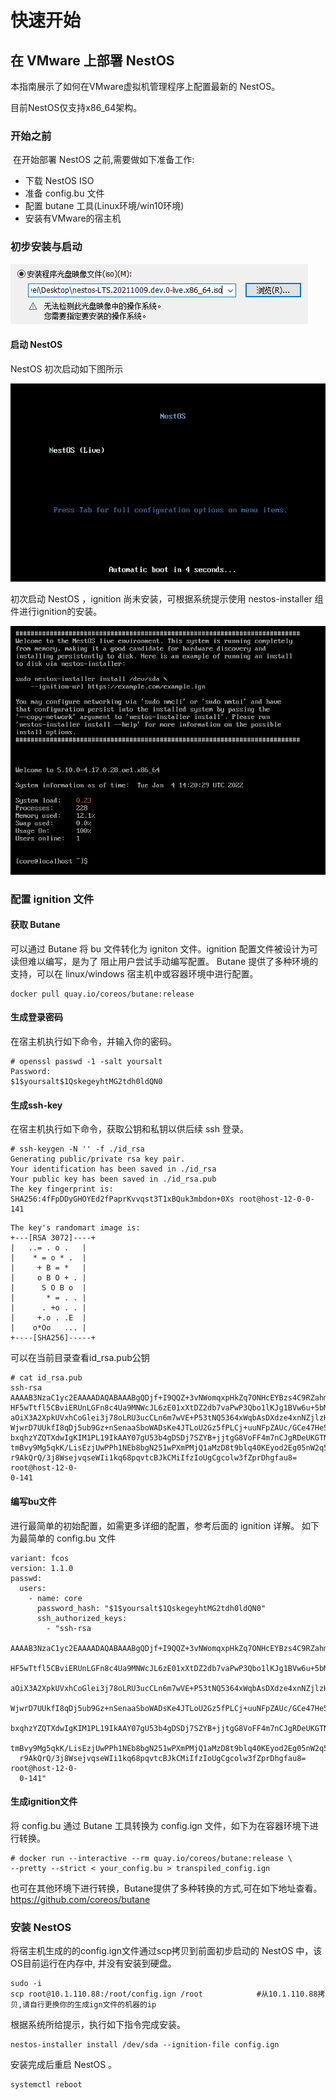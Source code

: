 # 快速开始

## 在 VMware 上部署 NestOS

本指南展示了如何在VMware虚拟机管理程序上配置最新的 NestOS。

目前NestOS仅支持x86_64架构。

### 开始之前

​		在开始部署 NestOS 之前,需要做如下准备工作:

- 下载 NestOS ISO
- 准备 config.bu 文件
- 配置 butane 工具(Linux环境/win10环境)
- 安装有VMware的宿主机

### 初步安装与启动

![image-20211014200951942](docs/graph/快速开始/image-20211014200951942.png)

#### 启动 NestOS

NestOS 初次启动如下图所示

![image-20211014201036415](docs/graph/快速开始/image-20211014201036415.png)

初次启动 NestOS ，ignition 尚未安装，可根据系统提示使用 nestos-installer 组件进行ignition的安装。

![image-20211014201046509](docs/graph/快速开始/image-20211014201046509.png)

### 配置 ignition 文件

#### 获取 Butane

可以通过 Butane 将 bu 文件转化为 igniton 文件。ignition 配置文件被设计为可读但难以编写，是为了
阻止用户尝试手动编写配置。
Butane 提供了多种环境的支持，可以在 linux/windows 宿主机中或容器环境中进行配置。

```
docker pull quay.io/coreos/butane:release
```

#### 生成登录密码

在宿主机执行如下命令，并输入你的密码。

```
# openssl passwd -1 -salt yoursalt
Password:
$1$yoursalt$1QskegeyhtMG2tdh0ldQN0
```

#### 生成ssh-key

在宿主机执行如下命令，获取公钥和私钥以供后续 ssh 登录。

```
# ssh-keygen -N '' -f ./id_rsa
Generating public/private rsa key pair.
Your identification has been saved in ./id_rsa
Your public key has been saved in ./id_rsa.pub
The key fingerprint is:
SHA256:4fFpDDyGHOYEd2fPaprKvvqst3T1xBQuk3mbdon+0Xs root@host-12-0-0-141
```

```
The key's randomart image is:
+---[RSA 3072]----+
|   ..= . o .   |
|    * = o * .  |
|     + B = *   |
|     o B O + . |
|      S O B o  |
|       * = . . |
|      . +o . . |
|     +.o . .E  |
|    o*Oo   ... |
+----[SHA256]-----+
```

可以在当前目录查看id_rsa.pub公钥

```
# cat id_rsa.pub
ssh-rsa
AAAAB3NzaC1yc2EAAAADAQABAAABgQDjf+I9QQZ+3vNWomqxpHkZq7ONHcEYBzs4C9RZahmLYVPBf/3y
HF5wTtfl5CBviERUnLGFn8c4Ua9MNWcJL6zE01xXtDZ2db7vaPwP3Qbo1lKJg1BVw6u+5bMKCJxEnN9+
aOiX3A2XpkUVxhCoGlei3j78oLRU3ucCLn6m7wVE+P53tNQ5364xWqbAsDXdze4xnNZjlzH9JvjJ5IJY
WjwrD7UUkfI8qDj5ub9Gz+nSenaaSboWADsKe4JTLoU2Gz5fPLCj+uuNFpZAUc/GCe47He5UO6IbHjDI
bxqhzYZQTXdwIgKIM1PL19IkAAY07gU53b4gDSDj7SZYB+jjtgG8VoFF4m7nCJgRDeUKGTNT5fsLPKAZ
tmBvy9Mg5qkK/LisEzjUwPPh1NEb8bgN251wPXmPMjQ1aMzD8t9blq40KEyod2Eg05nW2q5/90ICNQBa
r9AkQrQ/3j8WsejvqseWIi1kq68pqvtcBJkCMiIfzIoUgCgcolw3fZprDhgfau8= root@host-12-0-
0-141
```

#### 编写bu文件

进行最简单的初始配置，如需更多详细的配置，参考后面的 ignition 详解。
如下为最简单的 config.bu 文件

```
variant: fcos
version: 1.1.0
passwd:
  users:
    - name: core
      password_hash: "$1$yoursalt$1QskegeyhtMG2tdh0ldQN0"
      ssh_authorized_keys:
        - "ssh-rsa
  AAAAB3NzaC1yc2EAAAADAQABAAABgQDjf+I9QQZ+3vNWomqxpHkZq7ONHcEYBzs4C9RZahmLYVPBf/3y
  HF5wTtfl5CBviERUnLGFn8c4Ua9MNWcJL6zE01xXtDZ2db7vaPwP3Qbo1lKJg1BVw6u+5bMKCJxEnN9+
  aOiX3A2XpkUVxhCoGlei3j78oLRU3ucCLn6m7wVE+P53tNQ5364xWqbAsDXdze4xnNZjlzH9JvjJ5IJY
  WjwrD7UUkfI8qDj5ub9Gz+nSenaaSboWADsKe4JTLoU2Gz5fPLCj+uuNFpZAUc/GCe47He5UO6IbHjDI
  bxqhzYZQTXdwIgKIM1PL19IkAAY07gU53b4gDSDj7SZYB+jjtgG8VoFF4m7nCJgRDeUKGTNT5fsLPKAZ
  tmBvy9Mg5qkK/LisEzjUwPPh1NEb8bgN251wPXmPMjQ1aMzD8t9blq40KEyod2Eg05nW2q5/90ICNQBa
  r9AkQrQ/3j8WsejvqseWIi1kq68pqvtcBJkCMiIfzIoUgCgcolw3fZprDhgfau8= root@host-12-0-
  0-141"
```

#### 生成ignition文件

将 config.bu 通过 Butane 工具转换为 config.ign 文件，如下为在容器环境下进行转换。

```
# docker run --interactive --rm quay.io/coreos/butane:release \
--pretty --strict < your_config.bu > transpiled_config.ign
```

也可在其他环境下进行转换，Butane提供了多种转换的方式,可在如下地址查看。
https://github.com/coreos/butane

### 安装 NestOS

将宿主机生成的的config.ign文件通过scp拷贝到前面初步启动的 NestOS 中，该OS目前运行在内存中,
并没有安装到硬盘。

```
sudo -i
scp root@10.1.110.88:/root/config.ign /root            #从10.1.110.88拷贝,请自行更换你的生成ign文件的机器的ip
```

根据系统所给提示，执行如下指令完成安装。

```
nestos-installer install /dev/sda --ignition-file config.ign
```

安装完成后重启 NestOS 。

```
systemctl reboot
```

